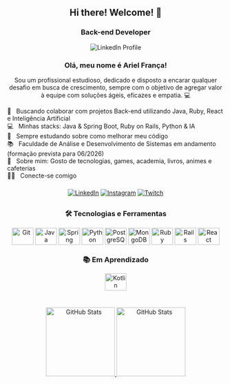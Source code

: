 <div align="center">

## Hi there! Welcome! 👋
### Back-end Developer

![LinkedIn Profile](https://github.com/ArielVinis/ArielVinis/assets/89565617/cb88f6bf-d36f-4f8f-8bc2-21e4cd0bd416)

### Olá, meu nome é Ariel França! 
Sou um profissional estudioso, dedicado e disposto a encarar qualquer desafio em busca de crescimento, sempre com o objetivo de agregar valor à equipe com soluções ágeis, eficazes e empatia. 💻

</div>

<div>
  💜 &nbsp; Buscando colaborar com projetos Back-end utilizando Java, Ruby, React e Inteligência Artificial
  <br/> 💻 &nbsp; Minhas stacks: Java & Spring Boot, Ruby on Rails, Python & IA
  <br/> 📖 &nbsp; Sempre estudando sobre como melhorar meu código
  <br/> 📚 &nbsp; Faculdade de Análise e Desenvolvimento de Sistemas em andamento (formação prevista para 06/2026)
  <br/> 💬 &nbsp; Sobre mim: Gosto de tecnologias, games, academia, livros, animes e cafeterias
  <br/> 🤝🏻 &nbsp; Conecte-se comigo
</div>

<div align="center">
  
###

<a href="https://www.linkedin.com/in/arielvinis" target="_blank"><img src="https://img.shields.io/badge/-LinkedIn-%230077B5?style=for-the-badge&logo=linkedin&logoColor=white" alt="LinkedIn"></a>
<a href="https://www.instagram.com/ariel_vinis" target="_blank"><img src="https://img.shields.io/badge/-Instagram-%23E4405F?style=for-the-badge&logo=instagram&logoColor=white" alt="Instagram"></a>
<a href="https://www.twitch.tv/arielvinis" target="_blank"><img src="https://img.shields.io/badge/Twitch-9146FF?style=for-the-badge&logo=twitch&logoColor=white" alt="Twitch"></a>

##

### 🛠️ Tecnologias e Ferramentas

<div style="display: inline_block">
  <img align="center" alt="Git" height="40" width="50" src="https://cdn.jsdelivr.net/gh/devicons/devicon/icons/git/git-original.svg">
  <img align="center" alt="Java" height="40" width="50" src="https://cdn.jsdelivr.net/gh/devicons/devicon/icons/java/java-original.svg">
  <img align="center" alt="Spring" height="40" width="50" src="https://cdn.jsdelivr.net/gh/devicons/devicon/icons/spring/spring-original.svg">
  <img align="center" alt="Python" height="40" width="50" src="https://cdn.jsdelivr.net/gh/devicons/devicon/icons/python/python-original.svg">
  <img align="center" alt="PostgreSQL" height="40" width="50" src="https://cdn.jsdelivr.net/gh/devicons/devicon/icons/postgresql/postgresql-original.svg">
  <img align="center" alt="MongoDB" height="40" width="50" src="https://cdn.jsdelivr.net/gh/devicons/devicon/icons/mongodb/mongodb-original.svg">
  <img align="center" alt="Ruby" height="40" width="50" src="https://cdn.jsdelivr.net/gh/devicons/devicon/icons/ruby/ruby-original.svg">
  <img align="center" alt="Rails" height="40" width="50" src="https://cdn.jsdelivr.net/gh/devicons/devicon/icons/rails/rails-original-wordmark.svg">
  <img align="center" alt="React" height="40" width="50" src="https://cdn.jsdelivr.net/gh/devicons/devicon/icons/react/react-original.svg">
</div>

### 📚 Em Aprendizado

<div style="display: inline_block">
  <img align="center" alt="Kotlin" height="40" width="50" src="https://cdn.jsdelivr.net/gh/devicons/devicon/icons/kotlin/kotlin-original.svg">
</div>

#
<div>
  <a href="https://github.com/ArielVinis">
  <img height="160em" src="https://github-readme-stats.vercel.app/api/top-langs/?username=arielvinis&layout=compact&langs_count=7&theme=dracula" alt="GitHub Stats"/>
  <img height="160em" src="https://github-readme-stats.vercel.app/api?username=arielvinis&show_icons=true&theme=dracula&include_all_commits=true&count_private=true&hide=stars,issues" alt="GitHub Stats"/>
  </a>
</div>

<!--
 <div align="center">
  <img src="https://github.com/ArielVinis/ArielVinis/blob/output/github-contribution-grid-snake-dark.svg" alt="Snake animation" />
 </div>
-->
